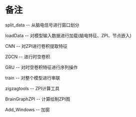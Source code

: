 # 备注

split_data -- 从脑电信号进行窗口划分

loadData -- 对模型输入数据进行加载(脑电特征、ZPI、节点嵌入)

CNN -- 对ZPI进行卷积提取特征

ZGCN -- 进行时空卷积

GRU -- 对时空卷积特征进行序列操作

train -- 对整个模型进行串联

zigzagtools -- ZPI计算工具

BrainGraphZPI -- 计算绘制ZPI图

Add_Windows -- 加窗
